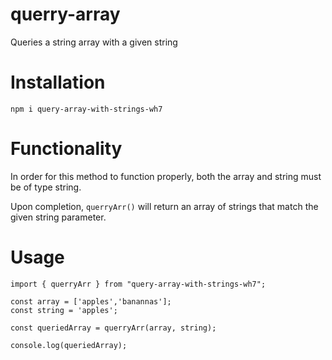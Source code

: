 # querry-array

Queries a string array with a given string

# Installation

```
npm i query-array-with-strings-wh7
```

# Functionality

In order for this method to function properly, both the array and string must be of type string.

Upon completion, `querryArr()` will return an array of strings that match the given string parameter.

# Usage

```
import { querryArr } from "query-array-with-strings-wh7";

const array = ['apples','banannas'];
const string = 'apples';

const queriedArray = querryArr(array, string);

console.log(queriedArray);
```
